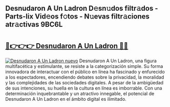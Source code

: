 ## Desnudaron A Un Ladron D𝚎sn𝚞dos filtr𝚊dos - Parts-lix Vid𝚎os f𝚘tos - N𝚞evas filtr𝚊ciones atr𝚊ctivas 9BC6L

# <h2><a href="http://mban98.tromn.icu/?c=Desnudaron+A+Un+Ladron">🔗👉👉👉 Desnudaron A Un Ladron 🔗🔗</a></h2>

[![Desnudaron A Un Ladron nuevo](https://i.imgur.com/pEAQMta.gif)](http://mban98.tromn.icu/?c=Desnudaron+A+Un+Ladron)
Desnudaron A Un Ladron, una figura multifacética y estimulante, se resiste a la categorización simple. Su forma innovadora de interactuar con el público en línea ha fascinado y enfurecido a los espectadores, encendiendo debates sobre la privacidad, la moralidad y las complejidades de las sociedades digitales. A pesar de la ambigüedad de sus intenciones, su huella en la cultura en línea es imborrable. Con una determinación inquebrantable y un atractivo innegable, el potencial de Desnudaron A Un Ladron en el ámbito digital es ilimitado.
